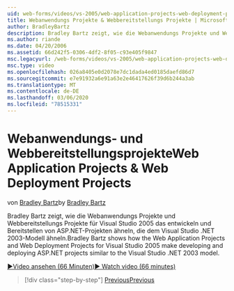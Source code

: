 ```yaml
---
uid: web-forms/videos/vs-2005/web-application-projects-web-deployment-projects
title: Webanwendungs Projekte & Webbereitstellungs Projekte | Microsoft-Dokumentation
author: BradleyBartz
description: Bradley Bartz zeigt, wie die Webanwendungs Projekte und Webbereitstellungs Projekte für Visual Studio 2005 das entwickeln und Bereitstellen von ASP.NET-Projekten simila machen...
ms.author: riande
ms.date: 04/20/2006
ms.assetid: 66d242f5-0306-4df2-8f05-c93e405f9847
msc.legacyurl: /web-forms/videos/vs-2005/web-application-projects-web-deployment-projects
msc.type: video
ms.openlocfilehash: 026a8405e0d2078e7dc1dada4ed0185daefd86d7
ms.sourcegitcommit: e7e91932a6e91a63e2e46417626f39d6b244a3ab
ms.translationtype: MT
ms.contentlocale: de-DE
ms.lasthandoff: 03/06/2020
ms.locfileid: "78515331"
---
```

# <a name="web-application-projects--web-deployment-projects"></a><span data-ttu-id="07961-103">Webanwendungs- und Webbereitstellungsprojekte</span><span class="sxs-lookup"><span data-stu-id="07961-103">Web Application Projects & Web Deployment Projects</span></span>

<span data-ttu-id="07961-104">von [Bradley Bartz](https://github.com/BradleyBartz)</span><span class="sxs-lookup"><span data-stu-id="07961-104">by [Bradley Bartz](https://github.com/BradleyBartz)</span></span>

<span data-ttu-id="07961-105">Bradley Bartz zeigt, wie die Webanwendungs Projekte und Webbereitstellungs Projekte für Visual Studio 2005 das entwickeln und Bereitstellen von ASP.NET-Projekten ähneln, die dem Visual Studio .NET 2003-Modell ähneln.</span><span class="sxs-lookup"><span data-stu-id="07961-105">Bradley Bartz shows how the Web Application Projects and Web Deployment Projects for Visual Studio 2005 make developing and deploying ASP.NET projects similar to the Visual Studio .NET 2003 model.</span></span>

[<span data-ttu-id="07961-106">&#9654;Video ansehen (66 Minuten)</span><span class="sxs-lookup"><span data-stu-id="07961-106">&#9654; Watch video (66 minutes)</span></span>](https://channel9.msdn.com/Blogs/ASP-NET-Site-Videos/web-application-projects-web-deployment-projects)

> [!div class="step-by-step"]
> [<span data-ttu-id="07961-107">Previous</span><span class="sxs-lookup"><span data-stu-id="07961-107">Previous</span></span>](web-deployment-projects.md)

